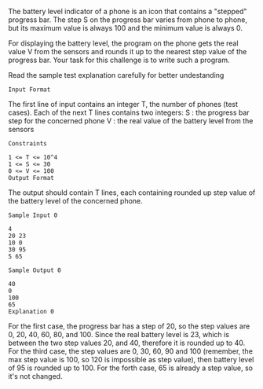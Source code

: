 The battery level indicator of a phone is an icon that contains a "stepped" progress bar. The step S on the progress bar varies from phone to phone, but its maximum value is always 100 and the minimum value is always 0.

For displaying the battery level, the program on the phone gets the real value V from the sensors and rounds it up to the nearest step value of the progress bar. Your task for this challenge is to write such a program.

Read the sample test explanation carefully for better undestanding

	Input Format

The first line of input contains an integer T, the number of phones (test cases).
Each of the next T lines contains two integers:
S : the progress bar step for the concerned phone
V : the real value of the battery level from the sensors

	Constraints

	1 <= T <= 10^4
	1 <= S <= 30
	0 <= V <= 100
	Output Format

The output should contain T lines, each containing rounded up step value of the battery level of the concerned phone.

	Sample Input 0

	4
	20 23
	10 0
	30 95
	5 65
	
	Sample Output 0

	40
	0
	100
	65
	Explanation 0

For the first case, the progress bar has a step of 20, so the step values are 0, 20, 40, 60, 80, and 100. Since the real battery level is 23, which is between the two step values 20, and 40, therefore it is rounded up to 40.
For the third case, the step values are 0, 30, 60, 90 and 100 (remember, the max step value is 100, so 120 is impossible as step value), then battery level of 95 is rounded up to 100.
For the forth case, 65 is already a step value, so it's not changed.